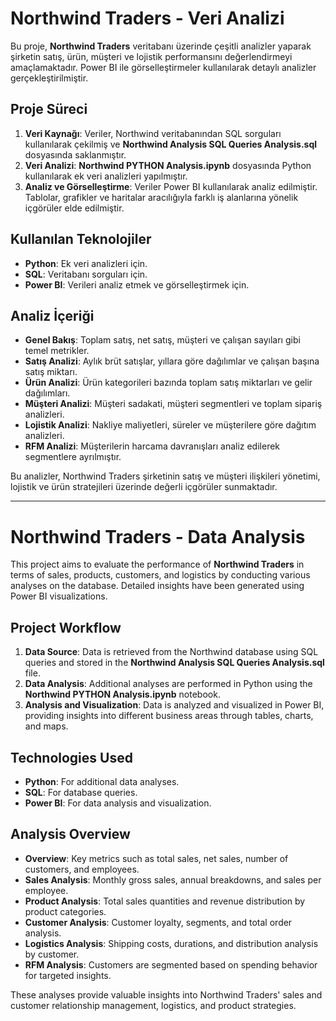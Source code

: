 # Northwind Traders - Veri Analizi

Bu proje, **Northwind Traders** veritabanı üzerinde çeşitli analizler yaparak şirketin satış, ürün, müşteri ve lojistik performansını değerlendirmeyi amaçlamaktadır. Power BI ile görselleştirmeler kullanılarak detaylı analizler gerçekleştirilmiştir.

## Proje Süreci
1. **Veri Kaynağı**: Veriler, Northwind veritabanından SQL sorguları kullanılarak çekilmiş ve **Northwind Analysis SQL Queries Analysis.sql** dosyasında saklanmıştır.
2. **Veri Analizi**: **Northwind PYTHON Analysis.ipynb** dosyasında Python kullanılarak ek veri analizleri yapılmıştır.
3. **Analiz ve Görselleştirme**: Veriler Power BI kullanılarak analiz edilmiştir. Tablolar, grafikler ve haritalar aracılığıyla farklı iş alanlarına yönelik içgörüler elde edilmiştir.

## Kullanılan Teknolojiler
- **Python**: Ek veri analizleri için.
- **SQL**: Veritabanı sorguları için.
- **Power BI**: Verileri analiz etmek ve görselleştirmek için.

## Analiz İçeriği
- **Genel Bakış**: Toplam satış, net satış, müşteri ve çalışan sayıları gibi temel metrikler.
- **Satış Analizi**: Aylık brüt satışlar, yıllara göre dağılımlar ve çalışan başına satış miktarı.
- **Ürün Analizi**: Ürün kategorileri bazında toplam satış miktarları ve gelir dağılımları.
- **Müşteri Analizi**: Müşteri sadakati, müşteri segmentleri ve toplam sipariş analizleri.
- **Lojistik Analizi**: Nakliye maliyetleri, süreler ve müşterilere göre dağıtım analizleri.
- **RFM Analizi**: Müşterilerin harcama davranışları analiz edilerek segmentlere ayrılmıştır.

Bu analizler, Northwind Traders şirketinin satış ve müşteri ilişkileri yönetimi, lojistik ve ürün stratejileri üzerinde değerli içgörüler sunmaktadır.

---

# Northwind Traders - Data Analysis

This project aims to evaluate the performance of **Northwind Traders** in terms of sales, products, customers, and logistics by conducting various analyses on the database. Detailed insights have been generated using Power BI visualizations.

## Project Workflow
1. **Data Source**: Data is retrieved from the Northwind database using SQL queries and stored in the **Northwind Analysis SQL Queries Analysis.sql** file.
2. **Data Analysis**: Additional analyses are performed in Python using the **Northwind PYTHON Analysis.ipynb** notebook.
3. **Analysis and Visualization**: Data is analyzed and visualized in Power BI, providing insights into different business areas through tables, charts, and maps.

## Technologies Used
- **Python**: For additional data analyses.
- **SQL**: For database queries.
- **Power BI**: For data analysis and visualization.

## Analysis Overview
- **Overview**: Key metrics such as total sales, net sales, number of customers, and employees.
- **Sales Analysis**: Monthly gross sales, annual breakdowns, and sales per employee.
- **Product Analysis**: Total sales quantities and revenue distribution by product categories.
- **Customer Analysis**: Customer loyalty, segments, and total order analysis.
- **Logistics Analysis**: Shipping costs, durations, and distribution analysis by customer.
- **RFM Analysis**: Customers are segmented based on spending behavior for targeted insights.

These analyses provide valuable insights into Northwind Traders' sales and customer relationship management, logistics, and product strategies.

